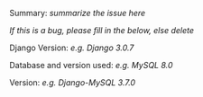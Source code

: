 Summary: *summarize the issue here*

*If this is a bug, please fill in the below, else delete*

Django Version: *e.g. Django 3.0.7*

Database and version used: *e.g. MySQL 8.0*

Version: *e.g. Django-MySQL 3.7.0*
